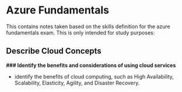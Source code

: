 # Azure Fundamentals

This contains notes taken based on the skills definition for the azure fundamentals exam. This is only 
intended for study purposes:

## Describe Cloud Concepts


**### Identify the benefits and considerations of using cloud services**

* identify the benefits of cloud computing, such as High Availability, Scalability, Elasticity,
  Agility, and Disaster Recovery.


